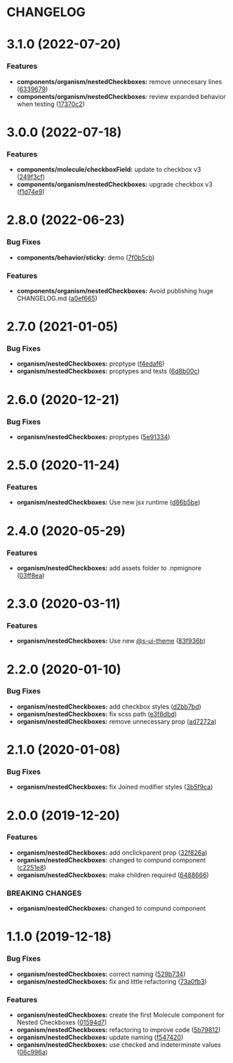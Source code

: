 # CHANGELOG

# 3.1.0 (2022-07-20)


### Features

* **components/organism/nestedCheckboxes:** remove unnecesary lines ([6339679](https://github.com/SUI-Components/sui-components/commit/633967945b38296dd61597aa8c748a0950540b0a))
* **components/organism/nestedCheckboxes:** review expanded behavior when testing ([17370c2](https://github.com/SUI-Components/sui-components/commit/17370c25da6c6f0cd4113b4502eed375fbc9b089))



# 3.0.0 (2022-07-18)


### Features

* **components/molecule/checkboxField:** update to checkbox v3 ([249f3cf](https://github.com/SUI-Components/sui-components/commit/249f3cf02bfc110de702c7c37b9d496f22caa201))
* **components/organism/nestedCheckboxes:** upgrade checkbox v3 ([f1d74e9](https://github.com/SUI-Components/sui-components/commit/f1d74e9496dad198b95d807d0569698e56cfaf55))



# 2.8.0 (2022-06-23)


### Bug Fixes

* **components/behavior/sticky:** demo ([7f0b5cb](https://github.com/SUI-Components/sui-components/commit/7f0b5cb2b5cff7158cbd96141a13a7ef635b60b2))


### Features

* **components/organism/nestedCheckboxes:** Avoid publishing huge CHANGELOG.md ([a0ef665](https://github.com/SUI-Components/sui-components/commit/a0ef665ce6132542cbfad52e27592fd6e952e56b))



# 2.7.0 (2021-01-05)


### Bug Fixes

* **organism/nestedCheckboxes:** proptype ([f4edaf6](https://github.com/SUI-Components/sui-components/commit/f4edaf64d4b968b9b33f4059f46677650aa5a201))
* **organism/nestedCheckboxes:** proptypes and tests ([6d8b00c](https://github.com/SUI-Components/sui-components/commit/6d8b00c333121c38a2c4db56b58d8a0ce3b740a2))



# 2.6.0 (2020-12-21)


### Bug Fixes

* **organism/nestedCheckboxes:** proptypes ([5e91334](https://github.com/SUI-Components/sui-components/commit/5e91334329a8b5207606228fda692ecaf299b7a4))



# 2.5.0 (2020-11-24)


### Features

* **organism/nestedCheckboxes:** Use new jsx runtime ([d86b5be](https://github.com/SUI-Components/sui-components/commit/d86b5bed416674e129a08be97e3968d9fe8e720e))



# 2.4.0 (2020-05-29)


### Features

* **organism/nestedCheckboxes:** add assets folder to .npmignore ([03ff8ea](https://github.com/SUI-Components/sui-components/commit/03ff8ea01371837d6720c9e78b6f6362a5892518))



# 2.3.0 (2020-03-11)


### Features

* **organism/nestedCheckboxes:** Use new [@s-ui-theme](https://github.com/s-ui-theme) ([83f936b](https://github.com/SUI-Components/sui-components/commit/83f936bb747c9e506c4eef6e379c8a4bfe8825c2))



# 2.2.0 (2020-01-10)


### Bug Fixes

* **organism/nestedCheckboxes:** add checkbox styles ([d2bb7bd](https://github.com/SUI-Components/sui-components/commit/d2bb7bde5f33314fb9103894a2dbf72136bf4fb0))
* **organism/nestedCheckboxes:** fix scss path ([e3f8dbd](https://github.com/SUI-Components/sui-components/commit/e3f8dbd6a58fb94bd0099ec7d5a4b723a0392e32))
* **organism/nestedCheckboxes:** remove unnecessary prop ([ad7272a](https://github.com/SUI-Components/sui-components/commit/ad7272a93fb4d74f8dcad67bdce1eb5c3ec4b309))



# 2.1.0 (2020-01-08)


### Bug Fixes

* **organism/nestedCheckboxes:** fix Joined modifier styles ([3b5f9ca](https://github.com/SUI-Components/sui-components/commit/3b5f9ca5d06da105a2c7d36d9003a39acfbb2526))



# 2.0.0 (2019-12-20)


### Features

* **organism/nestedCheckboxes:** add onclickparent prop ([32f826a](https://github.com/SUI-Components/sui-components/commit/32f826a223dc1e7a893433df0eaa209ee1edef19))
* **organism/nestedCheckboxes:** changed to compund component ([c2251e8](https://github.com/SUI-Components/sui-components/commit/c2251e8e5d476e08391e347a812fba836d8592e3))
* **organism/nestedCheckboxes:** make children required ([6488666](https://github.com/SUI-Components/sui-components/commit/6488666b1ab1b958e269181716a6e7e9bda68ca0))


### BREAKING CHANGES

* **organism/nestedCheckboxes:** changed to compund component



# 1.1.0 (2019-12-18)


### Bug Fixes

* **organism/nestedCheckboxes:** correct naming ([529b734](https://github.com/SUI-Components/sui-components/commit/529b734736b690e75643f106d844250d6d05986a))
* **organism/nestedCheckboxes:** fix and little refactoring ([73a0fb3](https://github.com/SUI-Components/sui-components/commit/73a0fb3fad1564958be15de72d11433975b01fb6))


### Features

* **organism/nestedCheckboxes:** create the first Molecule component for Nested Checkboxes ([01594d7](https://github.com/SUI-Components/sui-components/commit/01594d7d5e45164c32bbe1593553158bceca0126))
* **organism/nestedCheckboxes:** refactoring to improve code ([5b79812](https://github.com/SUI-Components/sui-components/commit/5b7981219d841bb563ff3d16d62c9d714a4a3cdf))
* **organism/nestedCheckboxes:** update naming ([f547420](https://github.com/SUI-Components/sui-components/commit/f547420cfc4803308d36a7fad592a63e537e99b0))
* **organism/nestedCheckboxes:** use checked and indeterminate values ([06c996a](https://github.com/SUI-Components/sui-components/commit/06c996af0ead2d9f9655561440fa63e683a9cb02))



